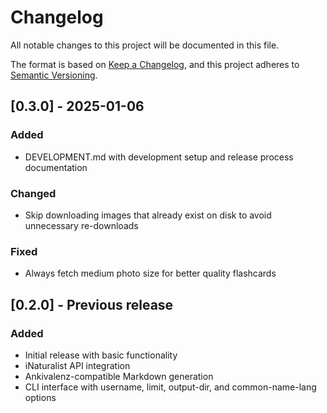 # Changelog

All notable changes to this project will be documented in this file.

The format is based on [Keep a Changelog](https://keepachangelog.com/en/1.0.0/),
and this project adheres to [Semantic Versioning](https://semver.org/spec/v2.0.0.html).

## [0.3.0] - 2025-01-06

### Added
- DEVELOPMENT.md with development setup and release process documentation

### Changed
- Skip downloading images that already exist on disk to avoid unnecessary re-downloads

### Fixed
- Always fetch medium photo size for better quality flashcards

## [0.2.0] - Previous release

### Added
- Initial release with basic functionality
- iNaturalist API integration
- Ankivalenz-compatible Markdown generation
- CLI interface with username, limit, output-dir, and common-name-lang options